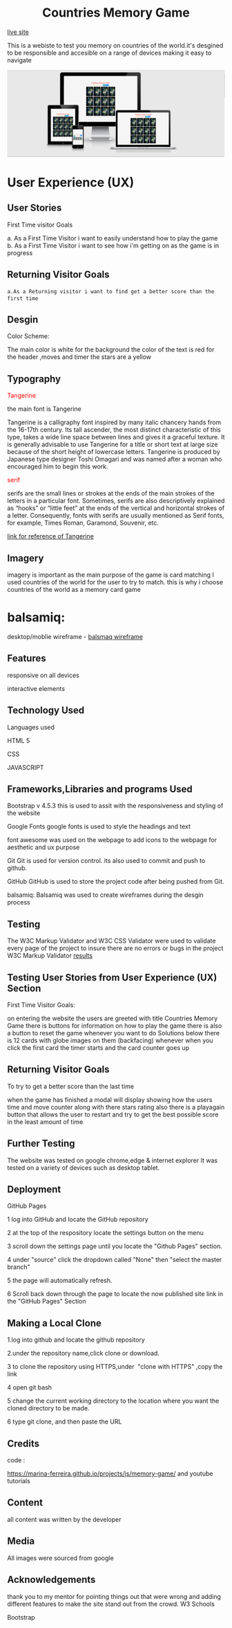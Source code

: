 

<h1 style="text-align: center">Countries Memory Game</h1>

[live site](https://tomfinnegan.github.io/Memory-game/)

<P>This is a webiste to test you memory on countries of the world.it's desgined to be responsible and accesible on a range of devices making it easy to navigate</P>

<img src="images/newmemorgame.PNG" alt="memory game">

<h1>User Experience (UX)</h1>

>
  <h2>User Stories</h2>

   First Time visitor Goals 

   a. As a First Time Visitor i want to easily understand  how to play the game  
   b. As a First Time Visitor i want to see how i'm getting on as the game is in progress 


  <h2>Returning Visitor Goals</h2>
  
    a.As a Returning visitor i want to find get a better score than the first time 
   
  <h2>Desgin</h2>

  Color Scheme:

  The main color is white for the background the color of the text is red for the header ,moves and timer the stars are a yellow





<h2>Typography</h2>

<p style="color:red;">Tangerine</p>
the main font is Tangerine
 </p>
 Tangerine is a calligraphy font inspired by many italic chancery hands from the 16-17th century. Its tall ascender, the most distinct characteristic of this type, takes a wide line space between lines and gives it a graceful texture. It is generally advisable to use Tangerine for a title or short text at large size because of the short height of lowercase letters. Tangerine is produced by Japanese type designer Toshi Omagari and was named after a woman who encouraged him to begin this work.

<p style="color:red;">serif</p>
serifs are the small lines or strokes at the ends of the main strokes of the letters in a particular font. Sometimes, serifs are also descriptively explained as “hooks” or “little feet” at the ends of the vertical and horizontal strokes of a letter. Consequently, fonts with serifs are usually mentioned as Serif fonts, for example, Times Roman, Garamond, Souvenir, etc. 

[link for reference of Tangerine](https://www.1001fonts.com/tangerine-font.html)

<h2>Imagery</h2>
 
 imagery is important as the main purpose of the game is card matching
  I used countries of the world for the user to try to match. this is 
  why i choose countries of the world as a memory card game 


<h1>balsamiq:</h1>

 desktop/moblie wireframe - [balsmaq wireframe](https://balsamiq.cloud/spx8hwa/pqxt7gg/r2278)

<h2>Features</h2>

responsive on all devices

interactive elements

<h2>Technology Used</h2>

Languages used

HTML 5

CSS

JAVASCRIPT

<h2>Frameworks,Libraries and programs Used</h2>

Bootstrap v 4.5.3
this is used to assit with the responsiveness and styling of the website

Google Fonts
  google fonts is used to style the headings and text 

  font awesome was used on the webpage to add icons to the webpage for aesthetic and ux purpose

Git
   Git is used for version control. its also used to commit and push to github.  

GitHub
   GitHub is used to store the project code after being pushed from Git.

balsamiq:
   Balsamiq was used to create wireframes during the desgin process   

  <h2>Testing</h2>

  The W3C Markup Validator and W3C CSS Validator were used to validate every page of the project 
  to insure there are no errors or bugs in the project
  W3C Markup Validator 
  [results](https://github.com/Code-Institute-Solutions/SampleREADM)

  <h2>Testing User Stories from User Experience (UX) Section</h2>

  First Time Visitor Goals: 

  on entering the website the users are greeted with title Countries Memory Game
  there is buttons for information on how to play the game there is 
  also a button to reset the game whenever you want to do Solutions
  below there is 12 cards with globe images on them (backfacing) whenever when
  you click the first card the timer starts and the card counter goes up

<h2>Returning Visitor Goals</h2>

  To try to get a better score than the last time

  when the game has finished a modal will display showing how the users time and
  move counter along with there stars rating also there is a playagain button that allows
  the user to restart and try to get the best possible score in the least amount of time

 <h2>Further Testing </h2>
 The website was tested on google chrome,edge & internet explorer
  It was tested on a variety of devices such as desktop tablet.


<h2>Deployment</h2>

GitHub Pages

1 log into GitHub and locate the GitHub repository

2 at the top of the respository locate the settings button on the menu

3 scroll down the settings page until you locate the "Github Pages" section. 

4 under "source" click the dropdown called "None" then "select the master branch"

5 the page will automatically refresh.

6 Scroll back down through the page to locate the now published site link in the
"GitHub Pages" Section



<h2>Making a Local Clone</h2>
1.log into github and locate the github repository

2.under the repository name,click clone or download.

3 to clone the repository using HTTPS,under &nbsp;"clone with HTTPS" ,copy the link

4 open git bash

5 change the current working directory to the location where you want the cloned
  directory to be made.

  6 type git clone, and then paste the URL 

<H2>Credits</H2>


code :

https://marina-ferreira.github.io/projects/js/memory-game/
 and youtube tutorials

<h2>Content</h2>
all content was written by the developer



<h2>Media</h2>
All images were sourced from google

<h2>Acknowledgements</h2>
thank you to my mentor for pointing things out that were wrong 
and adding different features to make the site stand out from the crowd. 
W3 Schools

Bootstrap 